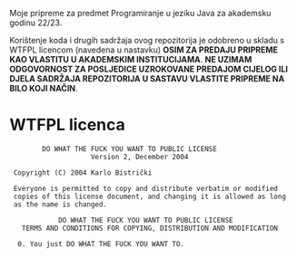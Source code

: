 Moje pripreme za predmet Programiranje u jeziku Java za akademsku godinu 22/23.

Korištenje koda i drugih sadržaja ovog repozitorija je odobreno u skladu s WTFPL licencom (navedena u nastavku) **OSIM ZA PREDAJU PRIPREME KAO VLASTITU U AKADEMSKIM INSTITUCIJAMA**. **NE UZIMAM ODGOVORNOST ZA POSLJEDICE UZROKOVANE PREDAJOM CIJELOG ILI DJELA SADRŽAJA REPOZITORIJA U SASTAVU VLASTITE PRIPREME NA BILO KOJI NAČIN**.

# WTFPL licenca

```
        DO WHAT THE FUCK YOU WANT TO PUBLIC LICENSE
                    Version 2, December 2004

 Copyright (C) 2004 Karlo Bistrički

 Everyone is permitted to copy and distribute verbatim or modified
 copies of this license document, and changing it is allowed as long
 as the name is changed.

            DO WHAT THE FUCK YOU WANT TO PUBLIC LICENSE
   TERMS AND CONDITIONS FOR COPYING, DISTRIBUTION AND MODIFICATION

  0. You just DO WHAT THE FUCK YOU WANT TO.
```
